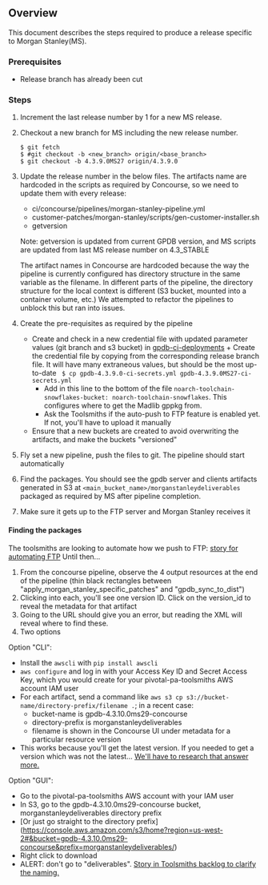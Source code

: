 ## Overview
This document describes the steps required to produce a release specific to Morgan Stanley(MS).

### Prerequisites

- Release branch has already been cut

### Steps
1. Increment the last release number by 1 for a new MS release.
2. Checkout a new branch for MS including the new release number.

	```
	$ git fetch
	$ #git checkout -b <new_branch> origin/<base_branch>
	$ git checkout -b 4.3.9.0MS27 origin/4.3.9.0 
	```
3. Update the release number in the below files. The artifacts name are hardcoded in the scripts as required by Concourse, so we need to update them with every release:
	* ci/concourse/pipelines/morgan-stanley-pipeline.yml
	* customer-patches/morgan-stanley/scripts/gen-customer-installer.sh
	* getversion

	Note: getversion is updated from current GPDB version, and MS scripts are updated from last MS release number on 4.3_STABLE

	The artifact names in Concourse are hardcoded because the way the pipeline is currently configured has directory structure in the same variable as the filename.
	In different parts of the pipeline, the directory structure for the local context is different (S3 bucket, mounted into a container volume, etc.)
	We attempted to refactor the pipelines to unblock this but ran into issues.
4. Create the pre-requisites as required by the pipeline
	* Create and check in a new credential file with updated parameter values (git branch and s3 bucket) in [gpdb-ci-deployments](https://www.github.com/greenplum-db/gpdb-ci-deployments)
             + Create the credential file by copying from the corresponding release branch file. It will have many extraneous values, but should be the most up-to-date ` $ cp gpdb-4.3.9.0-ci-secrets.yml gpdb-4.3.9.0MS27-ci-secrets.yml`
		+ Add in this line to the bottom of the file `noarch-toolchain-snowflakes-bucket: noarch-toolchain-snowflakes`.  This configures where to get the Madlib gppkg from.
		+ Ask the Toolsmiths if the auto-push to FTP feature is enabled yet. If not, you'll have to upload it manually
	* Ensure that a new buckets are created to avoid overwriting the artifacts, and make the buckets "versioned"
5. Fly set a new pipeline, push the files to git. The pipeline should start
   automatically
6. Find the packages. You should see the gpdb server and clients artifacts
	 generated in S3 at `<main_bucket_name>/morganstanleydeliverables` packaged
	 as required by MS after pipeline completion.
7. Make sure it gets up to the FTP server and Morgan Stanley receives it

#### Finding the packages

The toolsmiths are looking to automate how we push to FTP:
[story for automating FTP](https://www.pivotaltracker.com/story/show/128436597)
Until then...

1. From the concourse pipeline, observe the 4 output resources at the end of
	 the pipeline (thin black rectangles between
	 "apply_morgan_stanley_specific_patches" and "gpdb_sync_to_dist")
2. Clicking into each, you'll see one version ID. Click on the version_id to
	 reveal the metadata for that artifact
3. Going to the URL should give you an error, but reading the XML will reveal
	 where to find these.
4. Two options

Option "CLI":

- Install the `awscli` with `pip install awscli`
- `aws configure` and log in with your Access Key ID and Secret Access Key,
	which you would create for your pivotal-pa-toolsmiths AWS account IAM user
- For each artifact, send a command like
  `aws s3 cp s3://bucket-name/directory-prefix/filename .`; in a recent case:
    + bucket-name is gpdb-4.3.10.0ms29-concourse
    + directory-prefix is morganstanleydeliverables
    + filename is shown in the Concourse UI under metadata for a particular
		  resource version
- This works because you'll get the latest version. If you needed to get a
	version which was not the latest...	[We'll have to research that answer
	more.](https://www.pivotaltracker.com/story/show/133540511)

Option "GUI":

- Go to the pivotal-pa-toolsmiths AWS account with your IAM user
- In S3, go to the gpdb-4.3.10.0ms29-concourse bucket,
	morganstanleydeliverables directory prefix
- [Or just go straight to the directory prefix]
  (https://console.aws.amazon.com/s3/home?region=us-west-2#&bucket=gpdb-4.3.10.0ms29-concourse&prefix=morganstanleydeliverables/)
- Right click to download
- ALERT: don't go to "deliverables". [Story in Toolsmiths backlog to clarify
	the naming.](https://www.pivotaltracker.com/story/show/133541875)
